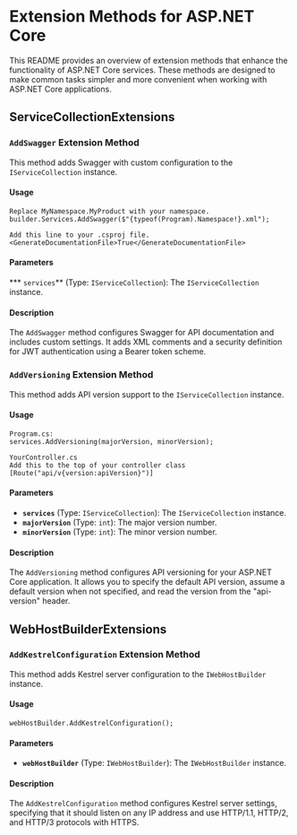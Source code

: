 # Extension Methods for ASP.NET Core

This README provides an overview of extension methods that enhance the functionality of ASP.NET Core services. These methods are designed to make common tasks simpler and more convenient when working with ASP.NET Core applications.

## ServiceCollectionExtensions

### `AddSwagger` Extension Method

This method adds Swagger with custom configuration to the `IServiceCollection` instance.

#### Usage
    Replace MyNamespace.MyProduct with your namespace.
    builder.Services.AddSwagger($"{typeof(Program).Namespace!}.xml");

    Add this line to your .csproj file.
    <GenerateDocumentationFile>True</GenerateDocumentationFile>

#### Parameters

*** `services`** (Type: `IServiceCollection`): The `IServiceCollection` instance.

#### Description

The `AddSwagger` method configures Swagger for API documentation and includes custom settings. It adds XML comments and a security definition for JWT authentication using a Bearer token scheme.

### `AddVersioning` Extension Method

This method adds API version support to the `IServiceCollection` instance.

#### Usage
    
    Program.cs:
    services.AddVersioning(majorVersion, minorVersion);

    YourController.cs
    Add this to the top of your controller class
    [Route("api/v{version:apiVersion}")]

#### Parameters

*   **`services`** (Type: `IServiceCollection`): The `IServiceCollection` instance.
*   **`majorVersion`** (Type: `int`): The major version number.
*   **`minorVersion`** (Type: `int`): The minor version number.

#### Description

The `AddVersioning` method configures API versioning for your ASP.NET Core application. It allows you to specify the default API version, assume a default version when not specified, and read the version from the "api-version" header.

## WebHostBuilderExtensions

### `AddKestrelConfiguration` Extension Method

This method adds Kestrel server configuration to the `IWebHostBuilder` instance.

#### Usage

    webHostBuilder.AddKestrelConfiguration();
    

#### Parameters

*   **`webHostBuilder`** (Type: `IWebHostBuilder`): The `IWebHostBuilder` instance.

#### Description

The `AddKestrelConfiguration` method configures Kestrel server settings, specifying that it should listen on any IP address and use HTTP/1.1, HTTP/2, and HTTP/3 protocols with HTTPS.

